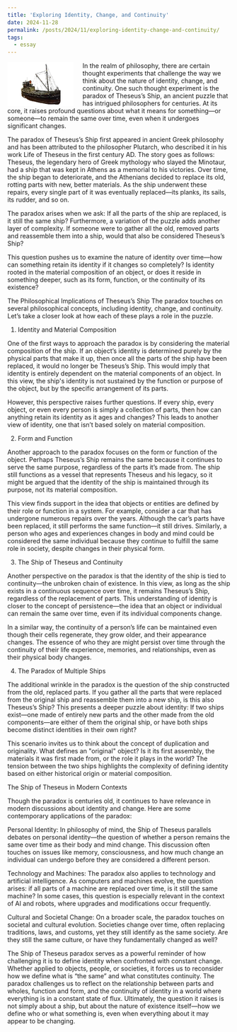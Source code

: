 ```yaml
---
title: 'Exploring Identity, Change, and Continuity'
date: 2024-11-28
permalink: /posts/2024/11/exploring-identity-change-and-continuity/
tags:
  - essay
---
```


<img width="150" alt="old ship" src="/images/posts/exploring-identity-change-and-continuity.webp" style="float: left; margin-right: 20px;" /> In the realm of philosophy, there are certain thought experiments that challenge the way we think about the nature of identity, change, and continuity. One such thought experiment is the paradox of Theseus’s Ship, an ancient puzzle that has intrigued philosophers for centuries. At its core, it raises profound questions about what it means for something—or someone—to remain the same over time, even when it undergoes significant changes.

The paradox of Theseus’s Ship first appeared in ancient Greek philosophy and has been attributed to the philosopher Plutarch, who described it in his work Life of Theseus in the first century AD. The story goes as follows: Theseus, the legendary hero of Greek mythology who slayed the Minotaur, had a ship that was kept in Athens as a memorial to his victories. Over time, the ship began to deteriorate, and the Athenians decided to replace its old, rotting parts with new, better materials. As the ship underwent these repairs, every single part of it was eventually replaced—its planks, its sails, its rudder, and so on.

The paradox arises when we ask: If all the parts of the ship are replaced, is it still the same ship? Furthermore, a variation of the puzzle adds another layer of complexity. If someone were to gather all the old, removed parts and reassemble them into a ship, would that also be considered Theseus’s Ship?

This question pushes us to examine the nature of identity over time—how can something retain its identity if it changes so completely? Is identity rooted in the material composition of an object, or does it reside in something deeper, such as its form, function, or the continuity of its existence?

The Philosophical Implications of Theseus’s Ship
The paradox touches on several philosophical concepts, including identity, change, and continuity. Let’s take a closer look at how each of these plays a role in the puzzle.

1. Identity and Material Composition

One of the first ways to approach the paradox is by considering the material composition of the ship. If an object’s identity is determined purely by the physical parts that make it up, then once all the parts of the ship have been replaced, it would no longer be Theseus’s Ship. This would imply that identity is entirely dependent on the material components of an object. In this view, the ship's identity is not sustained by the function or purpose of the object, but by the specific arrangement of its parts.

However, this perspective raises further questions. If every ship, every object, or even every person is simply a collection of parts, then how can anything retain its identity as it ages and changes? This leads to another view of identity, one that isn’t based solely on material composition.

2. Form and Function

Another approach to the paradox focuses on the form or function of the object. Perhaps Theseus’s Ship remains the same because it continues to serve the same purpose, regardless of the parts it’s made from. The ship still functions as a vessel that represents Theseus and his legacy, so it might be argued that the identity of the ship is maintained through its purpose, not its material composition.

This view finds support in the idea that objects or entities are defined by their role or function in a system. For example, consider a car that has undergone numerous repairs over the years. Although the car’s parts have been replaced, it still performs the same function—it still drives. Similarly, a person who ages and experiences changes in body and mind could be considered the same individual because they continue to fulfill the same role in society, despite changes in their physical form.

3. The Ship of Theseus and Continuity

Another perspective on the paradox is that the identity of the ship is tied to continuity—the unbroken chain of existence. In this view, as long as the ship exists in a continuous sequence over time, it remains Theseus’s Ship, regardless of the replacement of parts. This understanding of identity is closer to the concept of persistence—the idea that an object or individual can remain the same over time, even if its individual components change.

In a similar way, the continuity of a person’s life can be maintained even though their cells regenerate, they grow older, and their appearance changes. The essence of who they are might persist over time through the continuity of their life experience, memories, and relationships, even as their physical body changes.

4. The Paradox of Multiple Ships

The additional wrinkle in the paradox is the question of the ship constructed from the old, replaced parts. If you gather all the parts that were replaced from the original ship and reassemble them into a new ship, is this also Theseus’s Ship? This presents a deeper puzzle about identity: If two ships exist—one made of entirely new parts and the other made from the old components—are either of them the original ship, or have both ships become distinct identities in their own right?

This scenario invites us to think about the concept of duplication and originality. What defines an "original" object? Is it its first assembly, the materials it was first made from, or the role it plays in the world? The tension between the two ships highlights the complexity of defining identity based on either historical origin or material composition.

The Ship of Theseus in Modern Contexts

Though the paradox is centuries old, it continues to have relevance in modern discussions about identity and change. Here are some contemporary applications of the paradox:

Personal Identity: In philosophy of mind, the Ship of Theseus parallels debates on personal identity—the question of whether a person remains the same over time as their body and mind change. This discussion often touches on issues like memory, consciousness, and how much change an individual can undergo before they are considered a different person.

Technology and Machines: The paradox also applies to technology and artificial intelligence. As computers and machines evolve, the question arises: if all parts of a machine are replaced over time, is it still the same machine? In some cases, this question is especially relevant in the context of AI and robots, where upgrades and modifications occur frequently.

Cultural and Societal Change: On a broader scale, the paradox touches on societal and cultural evolution. Societies change over time, often replacing traditions, laws, and customs, yet they still identify as the same society. Are they still the same culture, or have they fundamentally changed as well?

The Ship of Theseus paradox serves as a powerful reminder of how challenging it is to define identity when confronted with constant change. Whether applied to objects, people, or societies, it forces us to reconsider how we define what is “the same” and what constitutes continuity. The paradox challenges us to reflect on the relationship between parts and wholes, function and form, and the continuity of identity in a world where everything is in a constant state of flux. Ultimately, the question it raises is not simply about a ship, but about the nature of existence itself—how we define who or what something is, even when everything about it may appear to be changing.
